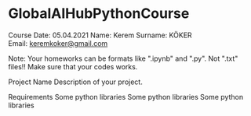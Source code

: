 # GlobalAIHubPythonCourse


Course Date: 05.04.2021
Name: Kerem
Surname: KÖKER  
Email: keremkoker@gmail.com

Note: Your homeworks can be formats like ".ipynb" and ".py". Not ".txt" files!! Make sure that your codes works.

Project Name
Description of your project.

Requirements
Some python libraries
Some python libraries
Some python libraries

